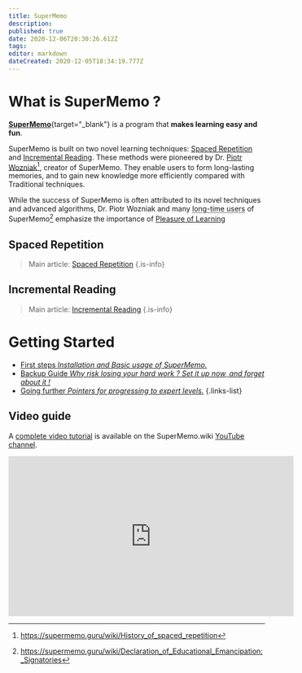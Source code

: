 ```yaml
---
title: SuperMemo
description: 
published: true
date: 2020-12-06T20:30:26.612Z
tags: 
editor: markdown
dateCreated: 2020-12-05T18:34:19.777Z
---
```


# What is SuperMemo ?

[**SuperMemo**](https://super-memo.com/supermemo18.html){target="_blank"} is a program that **makes learning easy and fun**.

SuperMemo is built on two novel learning techniques: [Spaced Repetition](/learning/spaced-repetition) and [Incremental Reading](/learning/incremental-reading). These methods were pioneered by Dr. [Piotr Wozniak](/supermemo/piotr-wozniak)[^1], creator of SuperMemo. They enable users to form long-lasting memories, and to gain new knowledge more efficiently compared with Traditional techniques.

While the success of SuperMemo is often attributed to its novel techniques and advanced algorithms, Dr. Piotr Wozniak and many <abbr title="Users who have been using SuperMemo for a duration ranging from a few years, up to several decades.">long-time users</abbr> of SuperMemo[^2] emphasize the importance of [Pleasure of Learning](/learning/pleasure-of-learning)

## Spaced Repetition

> Main article: [Spaced Repetition](/learning/spaced-repetition)
{.is-info}

## Incremental Reading
> Main article: [Incremental Reading](/learning/incremental-reading)
{.is-info}

# Getting Started

- [First steps *Installation and Basic usage of SuperMemo.*](/supermemo/first-steps)
- [Backup Guide *Why risk losing your hard work ? Set it up now, and forget about it !*](/supermemo/backup-guide)
- [Going further *Pointers for progressing to expert levels.*](/supermemo/going-further)
{.links-list}


## Video guide

A [complete video tutorial](https://www.youtube.com/playlist?list=PL7RwmzKKAH8eKbDpOe5e-Omfp2Zqed6U1) is available on the SuperMemo.wiki [YouTube channel](https://www.youtube.com/channel/UCMdkN_8gHPn5vlYDe2ScrxQ).

<div class="mt-8">
  <iframe width="560" height="315" src="https://www.youtube-nocookie.com/embed/i33BTuwTgAs" frameborder="0" allow="accelerometer; autoplay; clipboard-write; encrypted-media; gyroscope; picture-in-picture" allowfullscreen></iframe>
</div>

[^1]: https://supermemo.guru/wiki/History_of_spaced_repetition
[^2]: https://supermemo.guru/wiki/Declaration_of_Educational_Emancipation:_Signatories